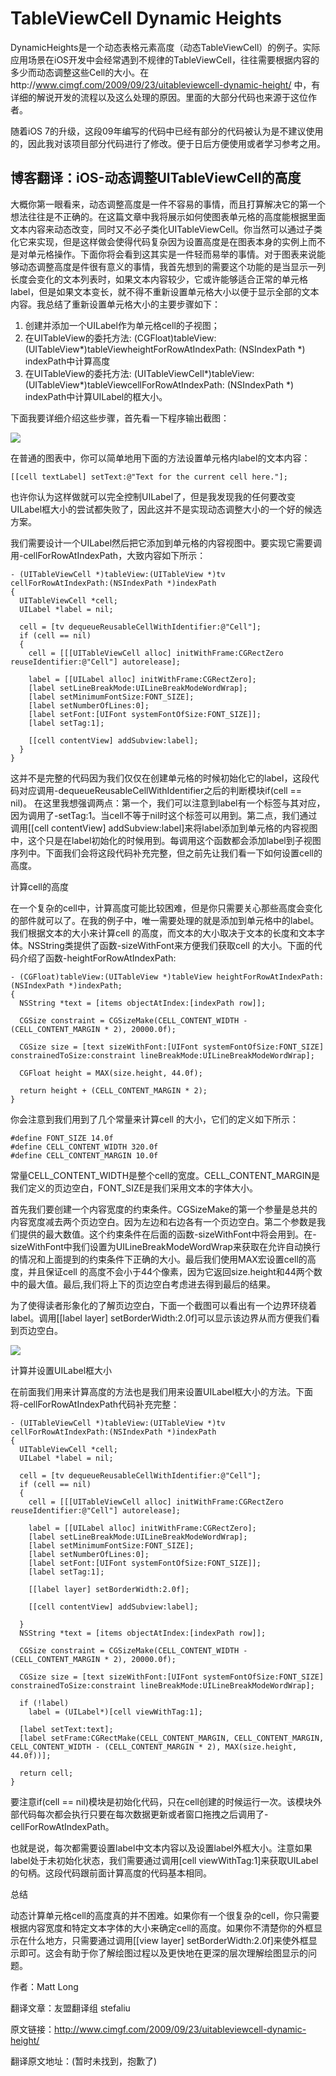TableViewCell Dynamic Heights
=============================

DynamicHeights是一个动态表格元素高度（动态TableViewCell）的例子。实际应用场景在iOS开发中会经常遇到不规律的TableViewCell，往往需要根据内容的多少而动态调整这些Cell的大小。在http://www.cimgf.com/2009/09/23/uitableviewcell-dynamic-height/ 中，有详细的解说开发的流程以及这么处理的原因。里面的大部分代码也来源于这位作者。

随着iOS 7的升级，这段09年编写的代码中已经有部分的代码被认为是不建议使用的，因此我对该项目部分代码进行了修改。便于日后方便使用或者学习参考之用。


博客翻译：iOS-动态调整UITableViewCell的高度
-------------------------------------------

大概你第一眼看来，动态调整高度是一件不容易的事情，而且打算解决它的第一个想法往往是不正确的。在这篇文章中我将展示如何使图表单元格的高度能根据里面文本内容来动态改变，同时又不必子类化UITableViewCell。你当然可以通过子类化它来实现，但是这样做会使得代码复杂因为设置高度是在图表本身的实例上而不是对单元格操作。下面你将会看到这其实是一件轻而易举的事情。对于图表来说能够动态调整高度是件很有意义的事情，我首先想到的需要这个功能的是当显示一列长度会变化的文本列表时，如果文本内容较少，它或许能够适合正常的单元格label，但是如果文本变长，就不得不重新设置单元格大小以便于显示全部的文本内容。我总结了重新设置单元格大小的主要步骤如下：

1. 创建并添加一个UILabel作为单元格cell的子视图；
2. 在UITableView的委托方法: (CGFloat)tableView:(UITableView*)tableViewheightForRowAtIndexPath: (NSIndexPath *) indexPath中计算高度
3. 在UITableView的委托方法: (UITableViewCell*)tableView:(UITableView*)tableViewcellForRowAtIndexPath: (NSIndexPath *) indexPath中计算UILabel的框大小。

下面我要详细介绍这些步骤，首先看一下程序输出截图：

<img src='http://blog.umeng.com/wp-content/uploads/2010/09/dynamicheights1.png' />

在普通的图表中，你可以简单地用下面的方法设置单元格内label的文本内容：

  
    [[cell textLabel] setText:@"Text for the current cell here."];

也许你认为这样做就可以完全控制UILabel了，但是我发现我的任何要改变UILabel框大小的尝试都失败了，因此这并不是实现动态调整大小的一个好的候选方案。

我们需要设计一个UILabel然后把它添加到单元格的内容视图中。要实现它需要调用-cellForRowAtIndexPath，大致内容如下所示：


    - (UITableViewCell *)tableView:(UITableView *)tv cellForRowAtIndexPath:(NSIndexPath *)indexPath
    {
      UITableViewCell *cell;
      UILabel *label = nil;
     
      cell = [tv dequeueReusableCellWithIdentifier:@"Cell"];
      if (cell == nil)
      {
        cell = [[[UITableViewCell alloc] initWithFrame:CGRectZero reuseIdentifier:@"Cell"] autorelease];
     
        label = [[UILabel alloc] initWithFrame:CGRectZero];
        [label setLineBreakMode:UILineBreakModeWordWrap];
        [label setMinimumFontSize:FONT_SIZE];
        [label setNumberOfLines:0];
        [label setFont:[UIFont systemFontOfSize:FONT_SIZE]];
        [label setTag:1];
     
        [[cell contentView] addSubview:label];
      }
    }

这并不是完整的代码因为我们仅仅在创建单元格的时候初始化它的label，这段代码对应调用-dequeueReusableCellWithIdentifier之后的判断模块if(cell == nil)。
在这里我想强调两点：第一个，我们可以注意到label有一个标签与其对应，因为调用了-setTag:1。当cell不等于nil时这个标签可以用到。第二点，我们通过调用[[cell contentView] addSubview:label]来将label添加到单元格的内容视图中，这个只是在label初始化的时候用到。每调用这个函数都会添加label到子视图序列中。下面我们会将这段代码补充完整，但之前先让我们看一下如何设置cell的高度。

计算cell的高度

在一个复杂的cell中，计算高度可能比较困难，但是你只需要关心那些高度会变化的部件就可以了。在我的例子中，唯一需要处理的就是添加到单元格中的label。我们根据文本的大小来计算cell 的高度，而文本的大小取决于文本的长度和文本字体。NSString类提供了函数-sizeWithFont来方便我们获取cell 的大小。下面的代码介绍了函数-heightForRowAtIndexPath:

    - (CGFloat)tableView:(UITableView *)tableView heightForRowAtIndexPath:(NSIndexPath *)indexPath;
    {
      NSString *text = [items objectAtIndex:[indexPath row]];
     
      CGSize constraint = CGSizeMake(CELL_CONTENT_WIDTH - (CELL_CONTENT_MARGIN * 2), 20000.0f);
     
      CGSize size = [text sizeWithFont:[UIFont systemFontOfSize:FONT_SIZE] constrainedToSize:constraint lineBreakMode:UILineBreakModeWordWrap];
     
      CGFloat height = MAX(size.height, 44.0f);
     
      return height + (CELL_CONTENT_MARGIN * 2);
    }
    
你会注意到我们用到了几个常量来计算cell 的大小，它们的定义如下所示：

    #define FONT_SIZE 14.0f
    #define CELL_CONTENT_WIDTH 320.0f
    #define CELL_CONTENT_MARGIN 10.0f

常量CELL_CONTENT_WIDTH是整个cell的宽度。CELL_CONTENT_MARGIN是我们定义的页边空白，FONT_SIZE是我们采用文本的字体大小。

首先我们要创建一个内容宽度的约束条件。CGSizeMake的第一个参量是总共的内容宽度减去两个页边空白。因为左边和右边各有一个页边空白。第二个参数是我们提供的最大数值。这个约束条件在后面的函数-sizeWithFont中将会用到。在-sizeWithFont中我们设置为UILineBreakModeWordWrap来获取在允许自动换行的情况和上面提到的约束条件下正确的大小。最后我们使用MAX宏设置cell的高度，并且保证cell 的高度不会小于44个像素，因为它返回size.height和44两个数中的最大值。最后,我们将上下的页边空白考虑进去得到最后的结果。

为了使得读者形象化的了解页边空白，下面一个截图可以看出有一个边界环绕着label。调用[[label layer] setBorderWidth:2.0f]可以显示该边界从而方便我们看到页边空白。

<img src='http://www.umeng.com/blog/wp-content/uploads/2010/09/dynamicheights02-156x300.png' />

计算并设置UILabel框大小

在前面我们用来计算高度的方法也是我们用来设置UILabel框大小的方法。下面将-cellForRowAtIndexPath代码补充完整：

    - (UITableViewCell *)tableView:(UITableView *)tv cellForRowAtIndexPath:(NSIndexPath *)indexPath
    {
      UITableViewCell *cell;
      UILabel *label = nil;
     
      cell = [tv dequeueReusableCellWithIdentifier:@"Cell"];
      if (cell == nil)
      {
        cell = [[[UITableViewCell alloc] initWithFrame:CGRectZero reuseIdentifier:@"Cell"] autorelease];
     
        label = [[UILabel alloc] initWithFrame:CGRectZero];
        [label setLineBreakMode:UILineBreakModeWordWrap];
        [label setMinimumFontSize:FONT_SIZE];
        [label setNumberOfLines:0];
        [label setFont:[UIFont systemFontOfSize:FONT_SIZE]];
        [label setTag:1];
     
        [[label layer] setBorderWidth:2.0f];
     
        [[cell contentView] addSubview:label];
     
      }
      NSString *text = [items objectAtIndex:[indexPath row]];
     
      CGSize constraint = CGSizeMake(CELL_CONTENT_WIDTH - (CELL_CONTENT_MARGIN * 2), 20000.0f);
     
      CGSize size = [text sizeWithFont:[UIFont systemFontOfSize:FONT_SIZE] constrainedToSize:constraint lineBreakMode:UILineBreakModeWordWrap];
     
      if (!label)
        label = (UILabel*)[cell viewWithTag:1];
     
      [label setText:text];
      [label setFrame:CGRectMake(CELL_CONTENT_MARGIN, CELL_CONTENT_MARGIN, CELL_CONTENT_WIDTH - (CELL_CONTENT_MARGIN * 2), MAX(size.height, 44.0f))];
     
      return cell;
    }

要注意if(cell == nil)模块是初始化代码，只在cell创建的时候运行一次。该模块外部代码每次都会执行只要在每次数据更新或者窗口拖拽之后调用了-cellForRowAtIndexPath。

也就是说，每次都需要设置label中文本内容以及设置label外框大小。注意如果label处于未初始化状态，我们需要通过调用[cell viewWithTag:1]来获取UILabel的句柄。这段代码跟前面计算高度的代码基本相同。

总结

动态计算单元格cell的高度真的并不困难。如果你有一个很复杂的cell，你只需要根据内容宽度和特定文本字体的大小来确定cell的高度。如果你不清楚你的外框显示在什么地方，只需要通过调用[[view layer] setBorderWidth:2.0f]来使外框显示即可。这会有助于你了解绘图过程以及更快地在更深的层次理解绘图显示的问题。


作者：Matt Long

翻译文章：友盟翻译组 stefaliu

原文链接：http://www.cimgf.com/2009/09/23/uitableviewcell-dynamic-height/

翻译原文地址：(暂时未找到，抱歉了)
